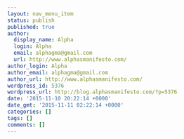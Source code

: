 ```yaml
---
layout: nav_menu_item
status: publish
published: true
author:
  display_name: Alpha
  login: Alpha
  email: alphagma@gmail.com
  url: http://www.alphasmanifesto.com/
author_login: Alpha
author_email: alphagma@gmail.com
author_url: http://www.alphasmanifesto.com/
wordpress_id: 5376
wordpress_url: http://blog.alphasmanifesto.com/?p=5376
date: '2015-11-10 20:22:14 +0000'
date_gmt: '2015-11-11 02:22:14 +0000'
categories: []
tags: []
comments: []
---
```


